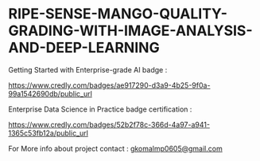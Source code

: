 # RIPE-SENSE-MANGO-QUALITY-GRADING-WITH-IMAGE-ANALYSIS-AND-DEEP-LEARNING

Getting Started with Enterprise-grade AI badge : 

https://www.credly.com/badges/ae917290-d3a9-4b25-9f0a-99a1542690db/public_url

Enterprise Data Science in Practice badge certification : 

https://www.credly.com/badges/52b2f78c-366d-4a97-a941-1365c53fb12a/public_url

For More info about project contact : gkomalmp0605@gmail.com
